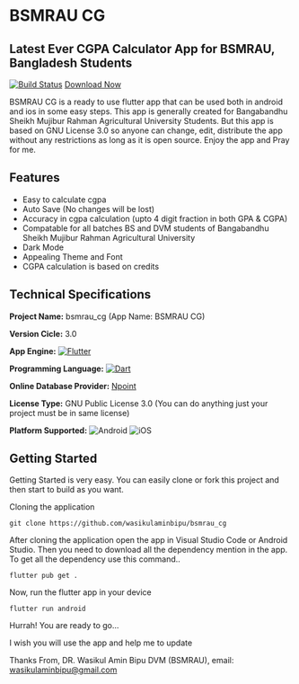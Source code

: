 # BSMRAU CG 
## Latest Ever CGPA Calculator App for BSMRAU, Bangladesh Students

[![Build Status](https://travis-ci.org/joemccann/dillinger.svg?branch=master)](https://travis-ci.org/joemccann/dillinger) [Download Now](https://github.com/wasikulaminbipu/bsmrau_cg/raw/master/apk_releases/bsmrau_cg_3.0_alpha_4.apk)

BSMRAU CG is a ready to use flutter app that can be used both in android and ios in some easy steps. This app is generally created for Bangabandhu Sheikh Mujibur Rahman Agricultural University Students. But this app is based on GNU License 3.0 so anyone can change, edit, distribute the app without any restrictions as long as it is open source. Enjoy the app and Pray for me.



## Features
- Easy to calculate cgpa
- Auto Save (No changes will be lost)
- Accuracy in cgpa calculation (upto 4 digit fraction in both GPA & CGPA)
- Compatable for all batches BS and DVM students of Bangabandhu Sheikh Mujibur Rahman Agricultural University
- Dark Mode
- Appealing Theme and Font
- CGPA calculation is based on credits

## Technical Specifications
**Project Name:** bsmrau_cg (App Name: BSMRAU CG)

**Version Cicle:** 3.0

**App Engine:** [![Flutter](https://img.shields.io/badge/Flutter-%2302569B.svg?style=for-the-badge&logo=Flutter&logoColor=white)](https://flutter.dev/)

**Programming Language:** [![Dart](https://img.shields.io/badge/dart-%230175C2.svg?style=for-the-badge&logo=dart&logoColor=white)](https://dart.dev/)

**Online Database Provider:** [Npoint](https://www.npoint.io/)

**License Type:** GNU Public License 3.0 (You can do anything just your project must be in same license)

**Platform Supported:** ![Android](https://img.shields.io/badge/Android-3DDC84?style=for-the-badge&logo=android&logoColor=white) ![iOS](https://img.shields.io/badge/iOS-000000?style=for-the-badge&logo=ios&logoColor=white)

## Getting Started
Getting Started is very easy. You can easily clone or fork this project and then start to build as you want.

Cloning the application

```git clone https://github.com/wasikulaminbipu/bsmrau_cg```

After cloning the application open the app in Visual Studio Code or Android Studio. Then you need to download all the dependency mention in the app. To get all the dependency use this command..

```flutter pub get .```

Now, run the flutter app in your device

```flutter run android```

Hurrah! You are ready to go...

I wish you will use the app and help me to update

Thanks From,
DR. Wasikul Amin Bipu
DVM (BSMRAU),
email: wasikulaminbipu@gmail.com
